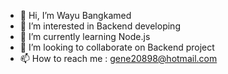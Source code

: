 - 👋 Hi, I’m Wayu Bangkamed
- 👀 I’m interested in Backend developing
- 🌱 I’m currently learning Node.js
- 💞️ I’m looking to collaborate on Backend project
- 📫 How to reach me : gene20898@hotmail.com

<!---
gene20898/gene20898 is a ✨ special ✨ repository because its `README.md` (this file) appears on your GitHub profile.
You can click the Preview link to take a look at your changes.
--->
